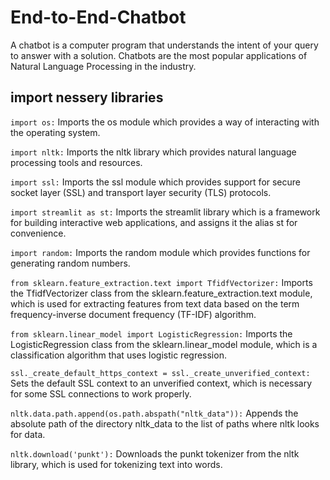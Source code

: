 # End-to-End-Chatbot
A chatbot is a computer program that understands the intent of your query to answer with a solution. Chatbots are the most popular applications of Natural Language Processing in the industry.

## import nessery libraries
`import os:` Imports the os module which provides a way of interacting with the operating system.

`import nltk:` Imports the nltk library which provides natural language processing tools and resources.

`import ssl:` Imports the ssl module which provides support for secure socket layer (SSL) and transport layer security (TLS) protocols.

`import streamlit as st:` Imports the streamlit library which is a framework for building interactive web applications, and assigns it the alias st for convenience.

`import random:` Imports the random module which provides functions for generating random numbers.

`from sklearn.feature_extraction.text import TfidfVectorizer:` Imports the TfidfVectorizer class from the sklearn.feature_extraction.text module, which is used for extracting features from text data based on the term frequency-inverse document frequency (TF-IDF) algorithm.

`from sklearn.linear_model import LogisticRegression:` Imports the LogisticRegression class from the sklearn.linear_model module, which is a classification algorithm that uses logistic regression.

`ssl._create_default_https_context = ssl._create_unverified_context:` Sets the default SSL context to an unverified context, which is necessary for some SSL connections to work properly.

`nltk.data.path.append(os.path.abspath("nltk_data")):` Appends the absolute path of the directory nltk_data to the list of paths where nltk looks for data.

`nltk.download('punkt'):` Downloads the punkt tokenizer from the nltk library, which is used for tokenizing text into words.






